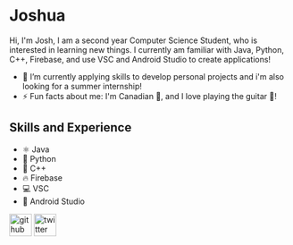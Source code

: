 # Joshua
Hi, I'm Josh, I am a second year Computer Science Student, who is interested in learning new things. I currently am familiar with Java, Python, C++, Firebase, and use VSC and Android Studio to create applications! 

- 🔭 I’m currently applying skills to develop personal projects and i'm also looking for a summer internship! 
- ⚡ Fun facts about me: I'm Canadian 🍁, and I love playing the guitar 🎸!

## Skills and Experience
* ⚛  Java
* 🐍 Python
* 🧠 C++
* 🔥 Firebase
* 💻 VSC
* 📱 Android Studio

[<img src='https://cdn.jsdelivr.net/npm/simple-icons@3.0.1/icons/github.svg' alt='github' height='40'>](https://github.com/joshrtust)  [<img src='https://cdn.jsdelivr.net/npm/simple-icons@3.0.1/icons/twitter.svg' alt='twitter' height='40'>](https://twitter.com/joshrtust)  



